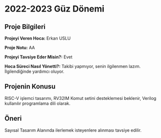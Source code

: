 # 2022-2023 Güz Dönemi

## Proje Bilgileri
**Projeyi Veren Hoca:** Erkan USLU

**Proje Notu:** AA

**Projeyi Tavsiye Eder Misin?:** Evet

**Hoca Süreci Nasıl Yönetti?:** Takibi yapmıyor, senin ilgilenmen lazım. İlgilendiğinde yardımcı oluyor.

## Projenin Konusu
RISC-V işlemci tasarımı, RV32IM Komut setini desteklemesi beklenir, Verilog kullanılır programlama dili olarak.

## Öneri
Sayısal Tasarım Alanında ilerlemek isteyenlere alınması tavsiye edilir.